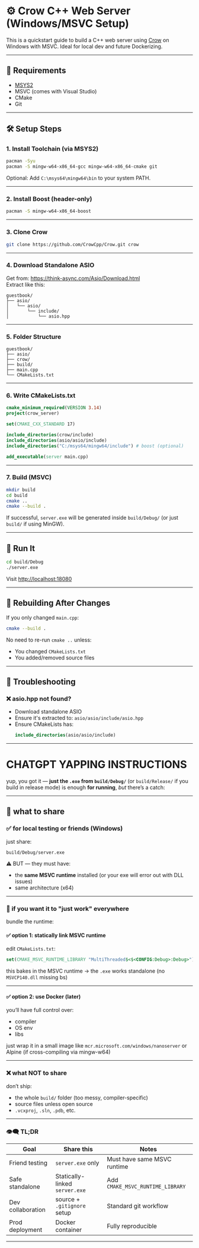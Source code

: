 # ⚙️ Crow C++ Web Server (Windows/MSVC Setup)

This is a quickstart guide to build a C++ web server using [Crow](https://github.com/CrowCpp/Crow) on Windows with MSVC. Ideal for local dev and future Dockerizing.

---

## 🔧 Requirements

- [MSYS2](https://www.msys2.org/)
- MSVC (comes with Visual Studio)
- CMake
- Git

---

## 🛠️ Setup Steps

### 1. Install Toolchain (via MSYS2)

```bash
pacman -Syu
pacman -S mingw-w64-x86_64-gcc mingw-w64-x86_64-cmake git
```

Optional: Add `C:\msys64\mingw64\bin` to your system PATH.

---

### 2. Install Boost (header-only)

```bash
pacman -S mingw-w64-x86_64-boost
```

---

### 3. Clone Crow

```bash
git clone https://github.com/CrowCpp/Crow.git crow
```

---

### 4. Download Standalone ASIO

Get from: https://think-async.com/Asio/Download.html  
Extract like this:

```
guestbook/
├── asio/
│   └── asio/
│       └── include/
│           └── asio.hpp
```

---

### 5. Folder Structure

```
guestbook/
├── asio/
├── crow/
├── build/
├── main.cpp
└── CMakeLists.txt
```

---

### 6. Write CMakeLists.txt

```cmake
cmake_minimum_required(VERSION 3.14)
project(crow_server)

set(CMAKE_CXX_STANDARD 17)

include_directories(crow/include)
include_directories(asio/asio/include)
include_directories("C:/msys64/mingw64/include") # boost (optional)

add_executable(server main.cpp)
```

---

### 7. Build (MSVC)

```bash
mkdir build
cd build
cmake ..
cmake --build .
```

If successful, `server.exe` will be generated inside `build/Debug/` (or just `build/` if using MinGW).

---

## 🚀 Run It

```bash
cd build/Debug
./server.exe
```

Visit [http://localhost:18080](http://localhost:18080)

---

## 🔁 Rebuilding After Changes

If you only changed `main.cpp`:

```bash
cmake --build .
```

No need to re-run `cmake ..` unless:
- You changed `CMakeLists.txt`
- You added/removed source files

---

## 🧯 Troubleshooting

### ❌ asio.hpp not found?

- Download standalone ASIO
- Ensure it's extracted to: `asio/asio/include/asio.hpp`
- Ensure CMakeLists has:  
  ```cmake
  include_directories(asio/asio/include)
  ```

---



# CHATGPT YAPPING INSTRUCTIONS

yup, you got it — **just the `.exe` from `build/Debug/`** (or `build/Release/` if you build in release mode) is enough **for running**, *but* there’s a catch:

---

## 🧠 what to share

### ✅ for local testing or friends (Windows)

just share:

```
build/Debug/server.exe
```

⚠️ BUT — they must have:

* the **same MSVC runtime** installed (or your exe will error out with DLL issues)
* same architecture (x64)

---

### 🧳 if you want it to "just work" everywhere

bundle the runtime:

#### ✅ option 1: **statically link MSVC runtime**

edit `CMakeLists.txt`:

```cmake
set(CMAKE_MSVC_RUNTIME_LIBRARY "MultiThreaded$<$<CONFIG:Debug>:Debug>")
```

this bakes in the MSVC runtime → the `.exe` works standalone
(no `MSVCP140.dll` missing bs)

---

#### ✅ option 2: **use Docker (later)**

you’ll have full control over:

* compiler
* OS env
* libs

just wrap it in a small image like `mcr.microsoft.com/windows/nanoserver` or Alpine (if cross-compiling via mingw-w64)

---

### ❌ what NOT to share

don’t ship:

* the whole `build/` folder (too messy, compiler-specific)
* source files unless open source
* `.vcxproj`, `.sln`, `.pdb`, etc.

---

### 👁️‍🗨️ TL;DR

| Goal              | Share this                     | Notes                            |
| ----------------- | ------------------------------ | -------------------------------- |
| Friend testing    | `server.exe` only              | Must have same MSVC runtime      |
| Safe standalone   | Statically-linked `server.exe` | Add `CMAKE_MSVC_RUNTIME_LIBRARY` |
| Dev collaboration | source + `.gitignore` setup    | Standard git workflow            |
| Prod deployment   | Docker container               | Fully reproducible               |

---
